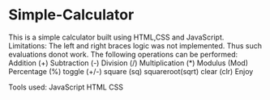 # Simple-Calculator
This is a simple calculator built using HTML,CSS and JavaScript. 
Limitations:
The left and right braces logic was not implemented.
Thus such evaluations donot work.
The following operations can be performed:
Addition (+)
Subtraction (-)
Division (/)
Multiplication (*)
Modulus (Mod)
Percentage (%)
toggle (+/-)
square (sq) 
squareroot(sqrt)
clear (clr)
Enjoy

Tools used:
JavaScript
HTML
CSS
